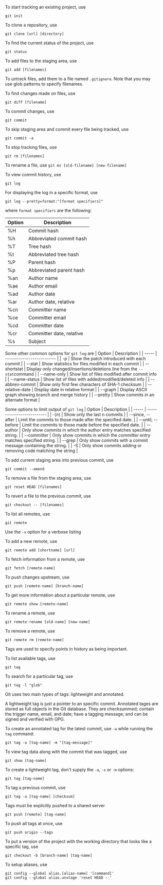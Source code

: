 To start tracking an existing project, use 
```
git init
```

To clone a repository, use
```
git clone [url] [directory]
```

To find the current status of the project, use
```
git status
```

To add files to the staging area, use
```
git add [filenames]
```

To untrack files, add them to a file named `.gitignore`. Note that you may use
glob patterns to specify filenames.

To find changes made on files, use
```
git diff [filename]
```

To commit changes, use
```
git commit
```

To skip staging area and commit every file being tracked, use
```
git commit -a
```

To stop tracking files, use
```
git rm [filenames]
```

To rename a file, use
``
git mv [old-filename] [new-filename]
``

To view commit history, use
```
git log
```

For displaying the log in a specific format, use
```
git log --pretty=format:"[format specifiers]"
```
where `format specifiers` are the following:

|	Option	|					Description	|
|	-----	|	--------------------------	|
|	%H		|					Commit hash	|
|	%h		|		Abbreviated commit hash	|
|	%T		|					Tree hash	|
|	%t		|		Abbreviated tree hash	|
|	%P		|					Parent hash	|
|	%p		|		Abbreviated parent hash	|
|	%an		|					Author name	|
|	%ae		|				Author email	|
|	%ad		|				Author date		|
|	%ar		|		Author date, relative	|
|	%cn		|				Committer name	|
|	%ce		|				Committer email	|
|	%cd		|				Committer date	|
|	%cr		|	Committer date, relative	|
|	%s		|						Subject	|

Some other common options for `git log` are
|	Option			|	Description	|
|	-----	|	--------------------------	|
|	-p				|	Show the patch introduced with each commit	|
|	--stat			|	Show statistics for files modified in each commit	|
|	--shortstat		|	Display only changed/insertions/deletions line from the `--stat`command	|
|	--name-only		|	Show list of files modified after commit info	|
|	--name-status	|	Show list of files with added/modified/deleted info	|
|	--abbrev-commit	|	Show only first few characters of SHA-1 checksum	|
|	--relative-date	|	Display date in relative format	|
|	--graph			|	Display ASCII graph showing branch and merge history	|
|	--pretty		|	Show commits in an alternate format	|

Some options to limit output of `git log`
|	Option	|	Description	|
|	-----	|	--------------------------	|
|	-(n)	|	Show only the last n commits	|
|	--since, --after	|	Limit the commits to those made after the specified date.	|
|	--until, --before	|	Limit the commits to those made before the specified date.	|
|	--author	|	Only show commits in which the author entry matches specified string.	|
|	--committer	|	Only show commits in which the committer entry matches specified string.	|
|	--grep	| Only show commits with a commit message containing the string.  |
|	-S	|	Only show commits adding or removing code matching the string	|

To add current staging area into previous commit, use
```
git commit --amend
```

To remove a file from the staging area, use
```
git reset HEAD [filenames]
```

To revert a file to the previous commit, use
```
git checkout -- [filenames]
```

To list all remotes, use
```
git remote
```

Use the `-v` option for a verbose listing

To add a new remote, use
```
git remote add [shortname] [url]
```

To fetch information from a remote, use
```
git fetch [remote-name]
```

To push changes upstream, use
```
git push [remote-name] [branch-name]
```

To get more information about a particular remote, use
```
git remote show [remote-name]
```

To rename a remote, use
```
git remote rename [old-name] [new-name]
```

To remove a remote, use
```
git remote rm [remote-name]
```

Tags are used to specify points in history as being important.

To list available tags, use
```
git tag
```

To search for a particular tag, use
```
git tag -l "glob"
```

Git uses two main types of tags: lightweight and annotated.

A lightweight tag is just a pointer to an specific commit. Annotated tages are
stored as full objects in the Git database. They are checksummed; contain the
trigger name, email, and date; have a tagging message; and can be signed and
verified with GPG.

To create an annotated tag for the latest commit, use `-a` while running the 
`tag` command:
```
git tag -a [tag-name] -m "[tag-message]"
```

To view tag data along with the commit that was tagged, use
```
git show [tag-name]
```

To create a lightweight tag, don't supply the `-a`, `-s` or `-m` options:
```
git tag [tag-name]
```

To tag a previous commit, use
```
git tag -a [tag-name] [checksum]
```

Tags must be explicitly pushed to a shared server
```
git push [remote] [tag-name]
```

To push all tags at once, use
```
git push origin --tags
```

To put a version of the project with the working directory that looks like a
specific tag, use
```
git checkout -b [branch-name] [tag-name]
```

To setup aliases, use
```
git config --global alias.[alias-name] '[command]'
git config --global alias.unstage 'reset HEAD --'
```
